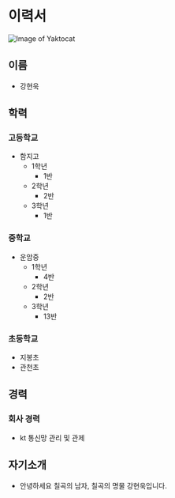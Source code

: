 # 이력서
![Image of Yaktocat](https://www.google.com/url?sa=i&source=images&cd=&ved=2ahUKEwiBoOzEypPlAhWhF6YKHQmVAywQjRx6BAgBEAQ&url=https%3A%2F%2Fm.sedaily.com%2FNewsVIew%2F1VHYOT92HJ&psig=AOvVaw0WFDNMWx0fXE9wwX6mt57Y&ust=1570861846061584)
## 이름
- 강현욱

## 학력
### 고등학교
- 함지고
  - 1학년
    - 1반
  - 2학년
    - 2반
  - 3학년
    - 1반
### 중학교
- 운암중
  - 1학년
    - 4반
  - 2학년
    - 2반
  - 3학년
    - 13반
### 초등학교
- 지봉초
- 관천초

## 경력
### 회사 경력
- kt 통신망 관리 및 관제


## 자기소개
- 안녕하세요 칠곡의 남자, 칠곡의 명물 강현욱입니다.

